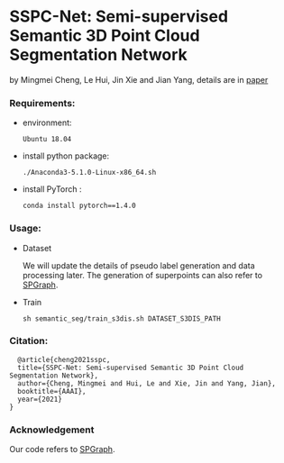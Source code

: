 # SSPC-Net: Semi-supervised Semantic 3D Point Cloud Segmentation Network 
by Mingmei Cheng, Le Hui, Jin Xie and Jian Yang, details are in [paper](https://arxiv.org/abs/2104.07861)
### Requirements:

- environment:

  ```
  Ubuntu 18.04
  ```

- install python package: 

  ```
  ./Anaconda3-5.1.0-Linux-x86_64.sh
  ```
  
- install PyTorch :

  ```
  conda install pytorch==1.4.0
  ```

### Usage:

- Dataset
  
  We will update the details of pseudo label generation and data processing later. The generation of superpoints can also refer to [SPGraph](https://github.com/loicland/superpoint_graph/tree/release).

- Train
  
  ```
  sh semantic_seg/train_s3dis.sh DATASET_S3DIS_PATH
  ```

### Citation:
```
  @article{cheng2021sspc,
  title={SSPC-Net: Semi-supervised Semantic 3D Point Cloud Segmentation Network},
  author={Cheng, Mingmei and Hui, Le and Xie, Jin and Yang, Jian},
  booktitle={AAAI},
  year={2021}
}
```

### Acknowledgement
Our code refers to [SPGraph](https://github.com/loicland/superpoint_graph/tree/release).
